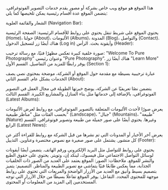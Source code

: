 هذا الموقع هو موقع ويب خاص بشركة أو مصور يقدم خدمات التصوير الفوتوغرافي. يتضمن الموقع عدة أقسام رئيسية يمكن تلخيصها كما يلي:

الشعار والقائمة العلوية (Navigation Bar):

يحتوي الموقع على شريط تنقل يحتوي على روابط للأقسام الرئيسية: الصفحة الرئيسية (Home)، حولنا (About)، الألبومات (Albums)، المدونة (Blog)، والتواصل (Contact).
هناك أيضًا زر لتسجيل الدخول (Log in) وأيقونة بحث.
الرأس (Header):

صورة خلفية كبيرة تعكس مظهرًا فنيًا، مع رسالة ترحيب: "Welcome To Pure Photography" وعنوان رئيسي "Pure Photography".
هناك أيضًا زر "Learn More" يوفر رابطًا للمزيد من التفاصيل.
القسم الأول (Section 1):

عبارة ترحيبية بسيطة مع مقدمة حول الموقع أو الشركة، موضحة بمحتوى نصي يصف الخدمات بشكل عام.
القسم الثاني (About):

يتضمن نصًا تعريفيًا عن الشركة، يوضح خبرتها الطويلة في مجال العمل في التصوير الفوتوغرافي، بالإضافة إلى خدماتها مثل بناء المنازل والمشاريع الكبيرة.
القسم الثالث (Latest Albums):

يعرض صورًا لأحدث الألبومات المتعلقة بالتصوير الفوتوغرافي، مع روابط لعرض الألبومات بحسب الفئات مثل "مناظر طبيعية" (Landscape)، "جبال" (Mountains)، "طبيعة" (Nature) وغيرها.
يحتوي أيضًا على صور جميلة من طبيعة وتصوير فوتوغرافي.
القسم الرابع (Latest News):

يعرض آخر الأخبار أو المدونات التي تم نشرها من قبل الشركة مع روابط للقراءة أكثر عن كل منشور.
يشتمل على صور صغيرة مع نصوص مختصرة وعناوين.
التذييل (Footer):

يحتوي على روابط للتواصل مثل البريد الإلكتروني ورقم الهاتف.
يتضمن أيضًا أيقونات لوسائل التواصل الاجتماعي مثل فيسبوك، لينكد إن، وتويتر.
يحتوي على حقوق الطبع والنشر للموقع.
ملاحظات:
الصور: الموقع يعتمد على العديد من الصور ذات الخلفيات الجذابة، مما يعكس طابعًا فنيًا يتماشى مع تصوير الطبيعة والمناظر.
التصميم: يتميز بتصميم بسيط وأنيق مع العديد من الأزرار الواضحة والمربعات التي تحتوي على روابط موجهة للمحتوى المحدد.
التفاعل: يوفر الموقع تفاعلًا بسيطًا من خلال الأزرار التي توجه المستخدمين إلى المزيد من المعلومات أو المحتوى.
